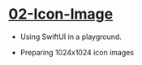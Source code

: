 # [02-Icon-Image](https://github.com/mobilelabclass-itp/02-Icon-Image)

- Using SwiftUI in a playground.

- Preparing 1024x1024 icon images
